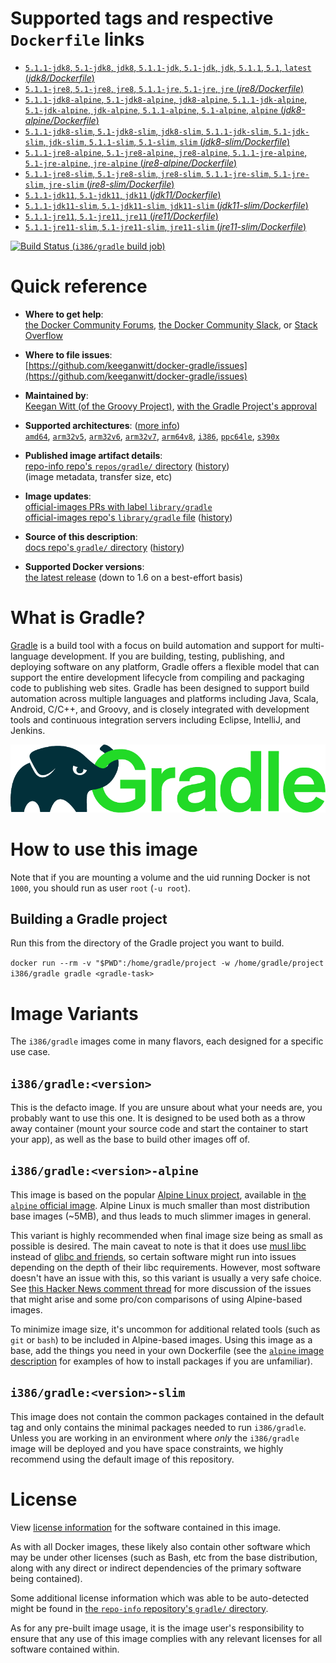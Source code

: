 <!--

********************************************************************************

WARNING:

    DO NOT EDIT "gradle/README.md"

    IT IS AUTO-GENERATED

    (from the other files in "gradle/" combined with a set of templates)

********************************************************************************

-->

# Supported tags and respective `Dockerfile` links

-	[`5.1.1-jdk8`, `5.1-jdk8`, `jdk8`, `5.1.1-jdk`, `5.1-jdk`, `jdk`, `5.1.1`, `5.1`, `latest` (*jdk8/Dockerfile*)](https://github.com/keeganwitt/docker-gradle/blob/75d45c89d0b039705fe37443ddfabcb823805dd2/jdk8/Dockerfile)
-	[`5.1.1-jre8`, `5.1-jre8`, `jre8`, `5.1.1-jre`, `5.1-jre`, `jre` (*jre8/Dockerfile*)](https://github.com/keeganwitt/docker-gradle/blob/75d45c89d0b039705fe37443ddfabcb823805dd2/jre8/Dockerfile)
-	[`5.1.1-jdk8-alpine`, `5.1-jdk8-alpine`, `jdk8-alpine`, `5.1.1-jdk-alpine`, `5.1-jdk-alpine`, `jdk-alpine`, `5.1.1-alpine`, `5.1-alpine`, `alpine` (*jdk8-alpine/Dockerfile*)](https://github.com/keeganwitt/docker-gradle/blob/75d45c89d0b039705fe37443ddfabcb823805dd2/jdk8-alpine/Dockerfile)
-	[`5.1.1-jdk8-slim`, `5.1-jdk8-slim`, `jdk8-slim`, `5.1.1-jdk-slim`, `5.1-jdk-slim`, `jdk-slim`, `5.1.1-slim`, `5.1-slim`, `slim` (*jdk8-slim/Dockerfile*)](https://github.com/keeganwitt/docker-gradle/blob/75d45c89d0b039705fe37443ddfabcb823805dd2/jdk8-slim/Dockerfile)
-	[`5.1.1-jre8-alpine`, `5.1-jre8-alpine`, `jre8-alpine`, `5.1.1-jre-alpine`, `5.1-jre-alpine`, `jre-alpine` (*jre8-alpine/Dockerfile*)](https://github.com/keeganwitt/docker-gradle/blob/75d45c89d0b039705fe37443ddfabcb823805dd2/jre8-alpine/Dockerfile)
-	[`5.1.1-jre8-slim`, `5.1-jre8-slim`, `jre8-slim`, `5.1.1-jre-slim`, `5.1-jre-slim`, `jre-slim` (*jre8-slim/Dockerfile*)](https://github.com/keeganwitt/docker-gradle/blob/75d45c89d0b039705fe37443ddfabcb823805dd2/jre8-slim/Dockerfile)
-	[`5.1.1-jdk11`, `5.1-jdk11`, `jdk11` (*jdk11/Dockerfile*)](https://github.com/keeganwitt/docker-gradle/blob/75d45c89d0b039705fe37443ddfabcb823805dd2/jdk11/Dockerfile)
-	[`5.1.1-jdk11-slim`, `5.1-jdk11-slim`, `jdk11-slim` (*jdk11-slim/Dockerfile*)](https://github.com/keeganwitt/docker-gradle/blob/75d45c89d0b039705fe37443ddfabcb823805dd2/jdk11-slim/Dockerfile)
-	[`5.1.1-jre11`, `5.1-jre11`, `jre11` (*jre11/Dockerfile*)](https://github.com/keeganwitt/docker-gradle/blob/75d45c89d0b039705fe37443ddfabcb823805dd2/jre11/Dockerfile)
-	[`5.1.1-jre11-slim`, `5.1-jre11-slim`, `jre11-slim` (*jre11-slim/Dockerfile*)](https://github.com/keeganwitt/docker-gradle/blob/75d45c89d0b039705fe37443ddfabcb823805dd2/jre11-slim/Dockerfile)

[![Build Status](https://doi-janky.infosiftr.net/job/multiarch/job/i386/job/gradle/badge/icon) (`i386/gradle` build job)](https://doi-janky.infosiftr.net/job/multiarch/job/i386/job/gradle/)

# Quick reference

-	**Where to get help**:  
	[the Docker Community Forums](https://forums.docker.com/), [the Docker Community Slack](https://blog.docker.com/2016/11/introducing-docker-community-directory-docker-community-slack/), or [Stack Overflow](https://stackoverflow.com/search?tab=newest&q=docker)

-	**Where to file issues**:  
	[https://github.com/keeganwitt/docker-gradle/issues](https://github.com/keeganwitt/docker-gradle/issues)

-	**Maintained by**:  
	[Keegan Witt (of the Groovy Project)](https://github.com/keeganwitt/docker-gradle), [with the Gradle Project's approval](https://discuss.gradle.org/t/official-docker-images/21159/8)

-	**Supported architectures**: ([more info](https://github.com/docker-library/official-images#architectures-other-than-amd64))  
	[`amd64`](https://hub.docker.com/r/amd64/gradle/), [`arm32v5`](https://hub.docker.com/r/arm32v5/gradle/), [`arm32v6`](https://hub.docker.com/r/arm32v6/gradle/), [`arm32v7`](https://hub.docker.com/r/arm32v7/gradle/), [`arm64v8`](https://hub.docker.com/r/arm64v8/gradle/), [`i386`](https://hub.docker.com/r/i386/gradle/), [`ppc64le`](https://hub.docker.com/r/ppc64le/gradle/), [`s390x`](https://hub.docker.com/r/s390x/gradle/)

-	**Published image artifact details**:  
	[repo-info repo's `repos/gradle/` directory](https://github.com/docker-library/repo-info/blob/master/repos/gradle) ([history](https://github.com/docker-library/repo-info/commits/master/repos/gradle))  
	(image metadata, transfer size, etc)

-	**Image updates**:  
	[official-images PRs with label `library/gradle`](https://github.com/docker-library/official-images/pulls?q=label%3Alibrary%2Fgradle)  
	[official-images repo's `library/gradle` file](https://github.com/docker-library/official-images/blob/master/library/gradle) ([history](https://github.com/docker-library/official-images/commits/master/library/gradle))

-	**Source of this description**:  
	[docs repo's `gradle/` directory](https://github.com/docker-library/docs/tree/master/gradle) ([history](https://github.com/docker-library/docs/commits/master/gradle))

-	**Supported Docker versions**:  
	[the latest release](https://github.com/docker/docker-ce/releases/latest) (down to 1.6 on a best-effort basis)

# What is Gradle?

[Gradle](https://gradle.org/) is a build tool with a focus on build automation and support for multi-language development. If you are building, testing, publishing, and deploying software on any platform, Gradle offers a flexible model that can support the entire development lifecycle from compiling and packaging code to publishing web sites. Gradle has been designed to support build automation across multiple languages and platforms including Java, Scala, Android, C/C++, and Groovy, and is closely integrated with development tools and continuous integration servers including Eclipse, IntelliJ, and Jenkins.

![logo](https://raw.githubusercontent.com/docker-library/docs/c3d3ca6beed000f9ba6eabc98f3399158f520256/gradle/logo.png)

# How to use this image

Note that if you are mounting a volume and the uid running Docker is not `1000`, you should run as user `root` (`-u root`).

## Building a Gradle project

Run this from the directory of the Gradle project you want to build.

`docker run --rm -v "$PWD":/home/gradle/project -w /home/gradle/project i386/gradle gradle <gradle-task>`

# Image Variants

The `i386/gradle` images come in many flavors, each designed for a specific use case.

## `i386/gradle:<version>`

This is the defacto image. If you are unsure about what your needs are, you probably want to use this one. It is designed to be used both as a throw away container (mount your source code and start the container to start your app), as well as the base to build other images off of.

## `i386/gradle:<version>-alpine`

This image is based on the popular [Alpine Linux project](http://alpinelinux.org), available in [the `alpine` official image](https://hub.docker.com/_/alpine). Alpine Linux is much smaller than most distribution base images (~5MB), and thus leads to much slimmer images in general.

This variant is highly recommended when final image size being as small as possible is desired. The main caveat to note is that it does use [musl libc](http://www.musl-libc.org) instead of [glibc and friends](http://www.etalabs.net/compare_libcs.html), so certain software might run into issues depending on the depth of their libc requirements. However, most software doesn't have an issue with this, so this variant is usually a very safe choice. See [this Hacker News comment thread](https://news.ycombinator.com/item?id=10782897) for more discussion of the issues that might arise and some pro/con comparisons of using Alpine-based images.

To minimize image size, it's uncommon for additional related tools (such as `git` or `bash`) to be included in Alpine-based images. Using this image as a base, add the things you need in your own Dockerfile (see the [`alpine` image description](https://hub.docker.com/_/alpine/) for examples of how to install packages if you are unfamiliar).

## `i386/gradle:<version>-slim`

This image does not contain the common packages contained in the default tag and only contains the minimal packages needed to run `i386/gradle`. Unless you are working in an environment where *only* the `i386/gradle` image will be deployed and you have space constraints, we highly recommend using the default image of this repository.

# License

View [license information](https://gradle.org/license/) for the software contained in this image.

As with all Docker images, these likely also contain other software which may be under other licenses (such as Bash, etc from the base distribution, along with any direct or indirect dependencies of the primary software being contained).

Some additional license information which was able to be auto-detected might be found in [the `repo-info` repository's `gradle/` directory](https://github.com/docker-library/repo-info/tree/master/repos/gradle).

As for any pre-built image usage, it is the image user's responsibility to ensure that any use of this image complies with any relevant licenses for all software contained within.

